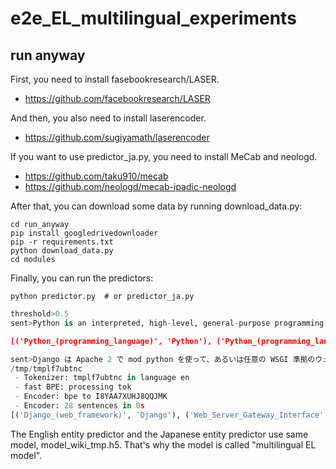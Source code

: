 # e2e_EL_multilingual_experiments

## run anyway

First, you need to install fasebookresearch/LASER.

- https://github.com/facebookresearch/LASER

And then, you also need to install laserencoder.

- https://github.com/sugiyamath/laserencoder

If you want to use predictor_ja.py, you need to install MeCab and neologd.

- https://github.com/taku910/mecab
- https://github.com/neologd/mecab-ipadic-neologd

After that, you can download some data by running download_data.py:

```
cd run_anyway
pip install googledrivedownloader
pip -r requirements.txt
python download_data.py
cd modules
```

Finally, you can run the predictors:

```
python predictor.py  # or predictor_ja.py
```

```python
threshold>0.5
sent>Python is an interpreted, high-level, general-purpose programming language. Created by Guido van Rossum and first released in 1991, Python's design philosophy emphasizes code readability with its notable use of significant whitespace. Its language constructs and object-oriented approach aims to help programmers write clear, logical code for small and large-scale projects.

[('Python_(programming_language)', 'Python'), ('Python_(programming_language)', 'Python'), ('Programming_language', 'programming language'), ('General-purpose_programming_language', 'general-purpose programming language'), ('Guido_van_Rossum', 'Guido van Rossum')]
```

```python
sent>Django は Apache 2 で mod python を使って、あるいは任意の WSGI 準拠のウェブサーバで動作させることができる。NginxとuWSGIでも動作が可能となっている。 Django は FastCGI サーバを起動することができ、FastCGI をサポートする任意のウェブサーバのバックエンドで使用することができる。
/tmp/tmplf7ubtnc
 - Tokenizer: tmplf7ubtnc in language en
 - fast BPE: processing tok
 - Encoder: bpe to I8YAA7XUHJ8QQJMK
 - Encoder: 28 sentences in 0s
[('Django_(web_framework)', 'Django'), ('Web_Server_Gateway_Interface', 'WSGI'), ('Web_server', 'ウェブサーバ'), ('Nginx', 'Nginx'), ('UWSGI', 'uWSGI'), ('Django_(web_framework)', 'Django'), ('FastCGI', 'FastCGI'), ('Server_(computing)', 'サーバ'), ('FastCGI', 'FastCGI'), ('Web_server', 'ウェブサーバ'), ('Front_and_back_ends', 'バックエンド')]
```

The English entity predictor and the Japanese entity predictor use same model, model_wiki_tmp.h5. That's why the model is called "multilingual EL model".